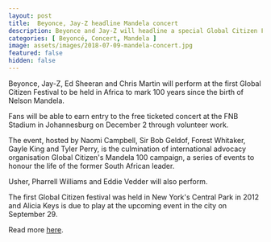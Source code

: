 ```yaml
---
layout: post
title:  Beyonce, Jay-Z headline Mandela concert
description: Beyonce and Jay-Z will headline a special Global Citizen Festival in honor of Nelson Mandela.
categories: [ Beyoncé, Concert, Mandela ]
image: assets/images/2018-07-09-mandela-concert.jpg
featured: false
hidden: false
---
```

Beyonce, Jay-Z, Ed Sheeran and Chris Martin will perform at the first Global Citizen Festival to be held in Africa to mark 100 years since the birth of Nelson Mandela.

Fans will be able to earn entry to the free ticketed concert at the FNB Stadium in Johannesburg on December 2 through volunteer work.

The event, hosted by Naomi Campbell, Sir Bob Geldof, Forest Whitaker, Gayle King and Tyler Perry, is the culmination of international advocacy organisation Global Citizen's Mandela 100 campaign, a series of events to honour the life of the former South African leader.

Usher, Pharrell Williams and Eddie Vedder will also perform.

The first Global Citizen festival was held in New York's Central Park in 2012 and Alicia Keys is due to play at the upcoming event in the city on September 29.

Read more [here](https://www.northerndailyleader.com.au/story/5516477/beyonce-jay-z-headline-mandela-concert/?cs=36).
